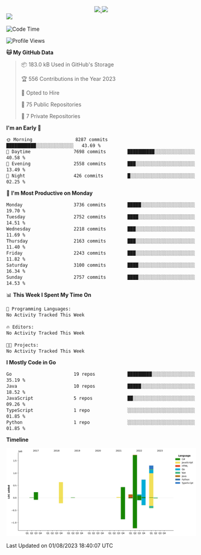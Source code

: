 <div align="center">
  <a href="https://github.com/arielsrv">
    <img height="180em" src="https://github-readme-stats.vercel.app/api?username=arielsrv&show_icons=true&theme=radical&include_all_commits=true&count_private=true"/>
    <img height="180em" src="https://github-readme-stats.vercel.app/api/top-langs/?username=arielsrv&layout=compact&langs_count=10&theme=radical"/>
 </a>
</div>

<div>
  <a href="https://www.linkedin.com/in/arielpineiro/" target="_blank">
    <img src="https://img.shields.io/badge/-LinkedIn-%230077B5?style=for-the-badge&logo=linkedin&logoColor=white" target="_blank">
  </a>
</div>

<!--START_SECTION:waka-->
![Code Time](http://img.shields.io/badge/Code%20Time-0%20secs-blue)

![Profile Views](http://img.shields.io/badge/Profile%20Views-0-blue)

**🐱 My GitHub Data** 

> 📦 183.0 kB Used in GitHub's Storage 
 > 
> 🏆 556 Contributions in the Year 2023
 > 
> 💼 Opted to Hire
 > 
> 📜 75 Public Repositories 
 > 
> 🔑 7 Private Repositories 
 > 
**I'm an Early 🐤** 

```text
🌞 Morning                8287 commits        ███████████░░░░░░░░░░░░░░   43.69 % 
🌆 Daytime                7698 commits        ██████████░░░░░░░░░░░░░░░   40.58 % 
🌃 Evening                2558 commits        ███░░░░░░░░░░░░░░░░░░░░░░   13.49 % 
🌙 Night                  426 commits         █░░░░░░░░░░░░░░░░░░░░░░░░   02.25 % 
```
📅 **I'm Most Productive on Monday** 

```text
Monday                   3736 commits        █████░░░░░░░░░░░░░░░░░░░░   19.70 % 
Tuesday                  2752 commits        ████░░░░░░░░░░░░░░░░░░░░░   14.51 % 
Wednesday                2218 commits        ███░░░░░░░░░░░░░░░░░░░░░░   11.69 % 
Thursday                 2163 commits        ███░░░░░░░░░░░░░░░░░░░░░░   11.40 % 
Friday                   2243 commits        ███░░░░░░░░░░░░░░░░░░░░░░   11.82 % 
Saturday                 3100 commits        ████░░░░░░░░░░░░░░░░░░░░░   16.34 % 
Sunday                   2757 commits        ████░░░░░░░░░░░░░░░░░░░░░   14.53 % 
```


📊 **This Week I Spent My Time On** 

```text
💬 Programming Languages: 
No Activity Tracked This Week

🔥 Editors: 
No Activity Tracked This Week

🐱‍💻 Projects: 
No Activity Tracked This Week
```

**I Mostly Code in Go** 

```text
Go                       19 repos            █████████░░░░░░░░░░░░░░░░   35.19 % 
Java                     10 repos            █████░░░░░░░░░░░░░░░░░░░░   18.52 % 
JavaScript               5 repos             ██░░░░░░░░░░░░░░░░░░░░░░░   09.26 % 
TypeScript               1 repo              ░░░░░░░░░░░░░░░░░░░░░░░░░   01.85 % 
Python                   1 repo              ░░░░░░░░░░░░░░░░░░░░░░░░░   01.85 % 
```



**Timeline**

![Lines of Code chart](https://raw.githubusercontent.com/arielsrv/arielsrv/main/assets/bar_graph.png)


 Last Updated on 01/08/2023 18:40:07 UTC
<!--END_SECTION:waka-->
